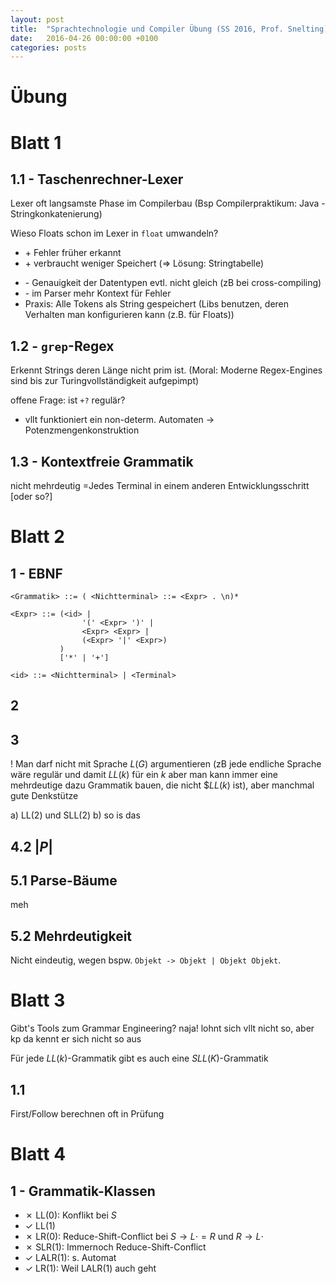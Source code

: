 ```yaml
---
layout: post
title:  "Sprachtechnologie und Compiler Übung (SS 2016, Prof. Snelting)"
date:   2016-04-26 00:00:00 +0100
categories: posts
---
```


# Übung

# Blatt 1

## 1.1 - Taschenrechner-Lexer

Lexer oft langsamste Phase im Compilerbau (Bsp Compilerpraktikum: Java - Stringkonkatenierung)

Wieso Floats schon im Lexer in `float` umwandeln?

+ \+ Fehler früher erkannt
+ \+ verbraucht weniger Speichert (=> Lösung: Stringtabelle)
- \- Genauigkeit der Datentypen evtl. nicht gleich (zB bei cross-compiling)
- \- im Parser mehr Kontext für Fehler
- Praxis: Alle Tokens als String gespeichert (Libs benutzen, deren Verhalten man konfigurieren kann (z.B. für Floats))

## 1.2 - `grep`-Regex
Erkennt Strings deren Länge nicht prim ist. (Moral: Moderne Regex-Engines sind bis zur Turingvollständigkeit aufgepimpt)

offene Frage: ist `+?` regulär?

- vllt funktioniert ein non-determ. Automaten -> Potenzmengenkonstruktion

## 1.3 - Kontextfreie Grammatik
nicht mehrdeutig =Jedes Terminal in einem anderen Entwicklungsschritt [oder so?]

# Blatt 2

## 1 - EBNF

    <Grammatik> ::= ( <Nichtterminal> ::= <Expr> . \n)*

    <Expr> ::= (<id> |
                    '(' <Expr> ')' |
                    <Expr> <Expr> |
                    (<Expr> '|' <Expr>)
               )
               ['*' | '+']

    <id> ::= <Nichtterminal> | <Terminal>

## 2

## 3
! Man darf nicht mit Sprache $L(G)$ argumentieren (zB jede endliche Sprache wäre regulär und damit $LL(k)$ für ein $k$ aber man kann immer eine mehrdeutige dazu Grammatik bauen, die nicht $$LL(k)$ ist), aber manchmal gute Denkstütze

a) LL(2) und SLL(2)
b) so is das


## 4.2 $|P|$


## 5.1 Parse-Bäume
meh
<!--  -->
## 5.2 Mehrdeutigkeit
Nicht eindeutig, wegen bspw. `Objekt -> Objekt | Objekt Objekt`.

# Blatt 3
Gibt's Tools zum Grammar Engineering? naja! lohnt sich vllt nicht so, aber kp da kennt er sich nicht so aus

Für jede $LL(k)$-Grammatik gibt es auch eine $SLL(K)$-Grammatik

## 1.1
First/Follow berechnen oft in Prüfung

# Blatt 4

## 1 - Grammatik-Klassen
- ✗ LL(0): Konflikt bei $S$
- ✓ LL(1)
- ✗ LR(0): Reduce-Shift-Conflict bei $S \to L \cdot = R$ und $R \to L \cdot$
- ✗ SLR(1): Immernoch Reduce-Shift-Conflict
- ✓ LALR(1): s. Automat
- ✓ LR(1): Weil LALR(1) auch geht


